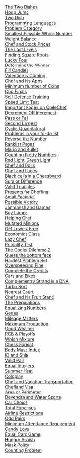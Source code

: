 [The Two Dishes](https://www.codechef.com/LP1TO201/problems/MAX_DIFF)<br/>
[Hoop Jump](https://www.codechef.com/LP1TO201/problems/HOOPS)<br/>
[Two Dish](https://www.codechef.com/LP1TO201/problems/TWODISH)<br/>
[Programming Languages](https://www.codechef.com/LP1TO201/problems/PROGLANG)<br/>
[Problem Category](https://www.codechef.com/LP1TO201/problems/PROBCAT)<br/>
[Smallest Possible Whole Number](https://www.codechef.com/LP1TO201/problems/SMOL?tab=statement)<br/>
[Weight Balance](https://www.codechef.com/LP1TO201/problems/WEIGHTBL)<br/>
[Chef and Stock Prices](https://www.codechef.com/LP1TO201/problems/CSTOCK)<br/>
[The Last Levels](https://www.codechef.com/problems/LASTLEVELS)<br/>
[Finding Square Roots](https://www.codechef.com/problems/FSQRT)<br/>
[Lucky Four](https://www.codechef.com/LP1TO205/problems/LUCKFOUR)<br/>
[Determine the Winner](https://www.codechef.com/problems/WINNERR)<br/>
[Fill Candies](https://www.codechef.com/problems/FILLCANDIES)<br/>
[Valentine is Coming](https://www.codechef.com/problems/VALENTINE)<br/>
[Chef and his Apps](https://www.codechef.com/problems/CHEFAPPS)<br/>
[Minimum Number of Coins](https://www.codechef.com/problems/MINCOINS)<br/>
[Cup Finals](https://www.codechef.com/problems/CRICUP)<br/>
[Self Defence Training](https://www.codechef.com/problems/SELFDEF)<br/>
[Speed Limit Test](https://www.codechef.com/problems/SPEEDTEST)<br/>
[Important Pages on CodeChef](https://www.codechef.com/problems/CHEFPAGES)<br/>
[Decrement OR Increment](https://www.codechef.com/problems/DECINC)<br/>
[Pass or Fail](https://www.codechef.com/problems/PASSORFAIL)<br/>
[Second Largest](https://www.codechef.com/problems/FLOW017)<br/>
[Cyclic Quadrilateral](https://www.codechef.com/problems/CYCLICQD)<br/>
[Problems in your to-do list](https://www.codechef.com/problems/TODOLIST?tab=statement)<br/>
[Reverse the Number](https://www.codechef.com/problems/FLOW007)<br/>
[Ranklist Pages](https://www.codechef.com/problems/RANKLISTPAGE)<br/>
[Mario and Bullet](https://www.codechef.com/problems/BULLET)<br/>
[Counting Pretty Numbers](https://www.codechef.com/problems/NUM239)<br/>
[Red Light, Green Light](https://www.codechef.com/problems/DOLL)<br/>
[Chef and Dolls](https://www.codechef.com/problems/MISSP)<br/>
[Chef and Races](https://www.codechef.com/problems/CHEFRACES)<br/>
[Black cells in a Chessboard](https://www.codechef.com/problems/BLACKCEL)<br/>
[Sum or Difference](https://www.codechef.com/problems/DIFFSUM)<br/>
[Valid Triangles](https://www.codechef.com/problems/FLOW013)<br/>
[Presents for Cheffina](https://www.codechef.com/problems/PRESENTS)<br/>
[Small Factorial](https://www.codechef.com/problems/FLOW018)<br/>
[Possible Victory](https://www.codechef.com/problems/T20MCH)<br/>
[Janmansh and Games](https://www.codechef.com/problems/JGAMES)<br/>
[Buy Lamps](https://www.codechef.com/problems/BUYLAMP)<br/>
[Helping Chef](https://www.codechef.com/problems/FLOW008)<br/>
[Mutated Minions](https://www.codechef.com/problems/CHN15A)<br/>
[Get Lowest Free](https://www.codechef.com/problems/SALE)<br/>
[Economics Class](https://www.codechef.com/problems/ECOCLASS)<br/>
[Lazy Chef](https://www.codechef.com/problems/LAZYCHF)<br/>
[Primality Test](https://www.codechef.com/problems/PRB01)<br/>
[The Cooler Dilemma 2](https://www.codechef.com/problems/WATERCOOLER2)<br/>
[Guess the bottom face](https://www.codechef.com/problems/BOTTOM)<br/>
[Hardest Problem Bet](https://www.codechef.com/problems/HARDBET)<br/>
[Overspeeding Fine](https://www.codechef.com/problems/FINE)<br/>
[Complete the Credits](https://www.codechef.com/problems/CREDITS)<br/>
[Cars and Bikes](https://www.codechef.com/problems/TYRES)<br/>
[Complementry Strand in a DNA](https://www.codechef.com/problems/DNASTRAND)<br/>
[Turbo Sort](https://www.codechef.com/problems/TSORT)<br/>
[Nearest Court](https://www.codechef.com/problems/NEARESTCOURT)<br/>
[Chef and his Fruit Stand](https://www.codechef.com/problems/FRUITCHAAT)<br/>
[The Preparations](https://www.codechef.com/problems/SUPCHEF)<br/>
[Equalizing Numbers](https://www.codechef.com/problems/EQLZING)<br/>
[Genes](https://www.codechef.com/problems/GENE01)<br/>
[Mileage Matters](https://www.codechef.com/problems/MILEAGE?tab=statement)<br/>
[Maximum Production](https://www.codechef.com/problems/EITA)<br/>
[Good Weather](https://www.codechef.com/problems/GOODWEAT)<br/>
[RCB & Playoffs](https://www.codechef.com/problems/RCBPLAY)<br/>
[Which Mixture](https://www.codechef.com/problems/MIXTURE)<br/>
[Chess Format](https://www.codechef.com/problems/CHSFORMT)<br/>
[Body Mass Index](https://www.codechef.com/problems/BMI)<br/>
[ID and Ship](https://www.codechef.com/problems/FLOW010)<br/>
[Valid Pair](https://www.codechef.com/problems/SOCKS1)<br/>
[Equal Integers](https://www.codechef.com/problems/INCREAR)<br/>
[Summer Heat](https://www.codechef.com/problems/COCONUT)<br/>
[Coldplay](https://www.codechef.com/problems/SLOOP)<br/>
[Chef and Vacation Transportation](https://www.codechef.com/problems/CHEFTRANS)<br/>
[Chefland Visa](https://www.codechef.com/problems/VISA)<br/>
[Area or Perimeter](https://www.codechef.com/problems/AREAPERI)<br/>
[Devendra and Water Sports](https://www.codechef.com/problems/DEVSPORTS)<br/>
[Car Choice](https://www.codechef.com/problems/CARCHOICE)<br/>
[Total Expenses](https://www.codechef.com/problems/FLOW009)<br/>
[Airline Restrictions](https://www.codechef.com/problems/AIRLINE)<br/>
[Odd Pairs](https://www.codechef.com/problems/ODDPAIRS)<br/>
[Minimum Attendance Requirement](https://www.codechef.com/problems/ATTENDU)<br/>
[Candy Love](https://www.codechef.com/problems/CNDLOVE)<br/>
[Equal Card Game](https://www.codechef.com/problems/EQCARDGAME)<br/>
[Hungry Ashish](https://www.codechef.com/problems/PIZZA_BURGER)<br/>
[Mask Policy](https://www.codechef.com/problems/MASKPOL)<br/>
[Counting Problem](https://www.codechef.com/problems/COUNTP)<br/>
